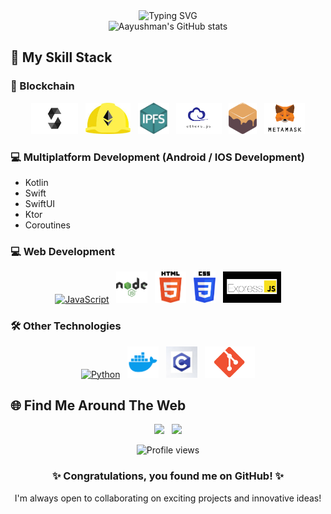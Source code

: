 <div align="center">
  <img src="https://readme-typing-svg.herokuapp.com?font=Fira+Code&size=27&duration=3000&pause=1000&color=0366D6&center=true&vCenter=true&width=600&lines=Hi+there%2C+I'm+Aayushman+Bhaba+Padhy;Blockchain+Developer;Full+Stack+Web+Developer;Always+learning+new+things" alt="Typing SVG" />
</div>

<div align="center">
  <img src="https://github-readme-stats.vercel.app/api?username=ENZOMOTIVE&show_icons=true&theme=tokyonight&hide_border=true" width="45%" alt="Aayushman's GitHub stats"/>
  
</div>

## 🍁 My Skill Stack

### 🔗 Blockchain
<p align="center">
  <a href="#"><img src="https://github.com/ENZOMOTIVE/enzomotive/blob/main/solidity-1.png?raw=true" alt="Solidity" height="50"/></a>&nbsp;&nbsp;
  <a href="#"><img src="https://github.com/ENZOMOTIVE/enzomotive/blob/main/hardhat-logo.jpg?raw=true" alt="Hardhat" height="50"/></a>&nbsp;&nbsp;
  <a href="#"><img src="https://github.com/ENZOMOTIVE/enzomotive/blob/main/IPFS-logo.png?raw=true" alt="IPFS" height="50"/></a>&nbsp;&nbsp;
  <a href="#"><img src="https://github.com/ENZOMOTIVE/enzomotive/blob/main/ether.js-logo.png?raw=true" alt="Ether.js" height="50"/></a>&nbsp;&nbsp;
  <a href="#"><img src="https://github.com/ENZOMOTIVE/enzomotive/blob/main/ganache-logo.png?raw=true" alt="Ganache" height="50"/></a>&nbsp;&nbsp;
  <a href="#"><img src="https://github.com/ENZOMOTIVE/enzomotive/blob/main/metamask-logo.png?raw=true" alt="MetaMask" height="50"/></a>
</p>

### 💻 Multiplatform Development (Android / IOS Development)
- Kotlin
- Swift
- SwiftUI
- Ktor
- Coroutines

### 💻 Web Development
<p align="center">
  <a href="#"><img src="https://sambitsargam.github.io/readme/skills-assets/javascript-original.svg" alt="JavaScript" height="50"/></a>&nbsp;&nbsp;
  <a href="#"><img src="https://github.com/ENZOMOTIVE/enzomotive/blob/main/nodeJs-logo.png?raw=true" alt="Node.js" height="50"/></a>&nbsp;&nbsp;
  <a href="#"><img src="https://github.com/ENZOMOTIVE/enzomotive/blob/main/html-logo.png?raw=true" alt="HTML" height="50"/></a>&nbsp;&nbsp;
  <a href="#"><img src="https://github.com/ENZOMOTIVE/enzomotive/blob/main/css-logo.png?raw=true" alt="CSS" height="50"/></a>&nbsp;&nbsp;
  <a href="#"><img src="https://github.com/ENZOMOTIVE/enzomotive/blob/main/Express.js-logo.png?raw=true" alt="Express.js" height="50"/></a>
</p>

### 🛠️ Other Technologies
<p align="center">
  <a href="#"><img src="https://sambitsargam.github.io/readme/skills-assets/python-original.svg" alt="Python" height="50"/></a>&nbsp;&nbsp;
  <a href="#"><img src="https://github.com/ENZOMOTIVE/enzomotive/blob/main/docker-logo.png?raw=true" alt="Docker" height="50"/></a>&nbsp;&nbsp;
  <a href="#"><img src="https://github.com/ENZOMOTIVE/enzomotive/blob/main/c-logo.jpg?raw=true" alt="C" height="50"/></a>&nbsp;&nbsp;
  <a href="#"><img src="https://github.com/ENZOMOTIVE/enzomotive/blob/main/git-logo.png?raw=true" alt="Git" height="50"/></a>
</p>

## 🌐 Find Me Around The Web
<p align="center">
  <a href="https://www.linkedin.com/in/aayushman-bhaba-padhy/"><img src="https://img.shields.io/badge/linkedin-%230077B5.svg?&style=for-the-badge&logo=linkedin&logoColor=white" /></a>&nbsp;&nbsp;
  <a href="mailto:aayushmanbhabapadhy@gmail.com"><img src="https://img.shields.io/badge/gmail-%23D14836.svg?&style=for-the-badge&logo=gmail&logoColor=white" /></a>
</p>

<div align="center">
  <img src="https://komarev.com/ghpvc/?username=ENZOMOTIVE&style=flat-square&color=blue" alt="Profile views"/>
</div>




<div align="center">
  <h3>✨ Congratulations, you found me on GitHub! ✨</h3>
  <p>I'm always open to collaborating on exciting projects and innovative ideas!</p>
</div>
